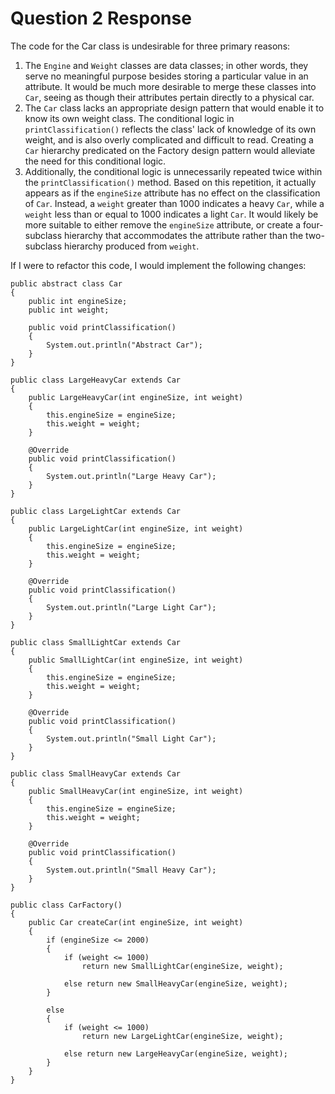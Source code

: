 # Question 2 Response

The code for the Car class is undesirable for three primary reasons:

1. The `Engine` and `Weight` classes are data classes; in other words, they serve no meaningful purpose besides storing a particular value in an attribute. It would be much more desirable to merge these classes into `Car`, seeing as though their attributes pertain directly to a physical car.
2. The `Car` class lacks an appropriate design pattern that would enable it to know its own weight class. The conditional logic in `printClassification()` reflects the class' lack of knowledge of its own weight, and is also overly complicated and difficult to read. Creating a `Car` hierarchy predicated on the Factory design pattern would alleviate the need for this conditional logic.
3. Additionally, the conditional logic is unnecessarily repeated twice within the `printClassification()` method. Based on this repetition, it actually appears as if the `engineSize` attribute has no effect on the classification of `Car`. Instead, a `weight` greater than 1000 indicates a heavy `Car`, while a `weight` less than or equal to 1000 indicates a light `Car`. It would likely be more suitable to either remove the `engineSize` attribute, or create a four-subclass hierarchy that accommodates the attribute rather than the two-subclass hierarchy produced from `weight`.

If I were to refactor this code, I would implement the following changes:

~~~~
public abstract class Car
{
    public int engineSize;
    public int weight;
    
    public void printClassification()
    {
        System.out.println("Abstract Car");
    }
}
~~~~
~~~~
public class LargeHeavyCar extends Car
{
    public LargeHeavyCar(int engineSize, int weight)
    {
        this.engineSize = engineSize;
        this.weight = weight;
    }
    
    @Override
    public void printClassification()
    {
        System.out.println("Large Heavy Car");
    }
}
~~~~
~~~~
public class LargeLightCar extends Car
{
    public LargeLightCar(int engineSize, int weight)
    {
        this.engineSize = engineSize;
        this.weight = weight;
    }
    
    @Override
    public void printClassification()
    {
        System.out.println("Large Light Car");
    }
}
~~~~
~~~~
public class SmallLightCar extends Car
{
    public SmallLightCar(int engineSize, int weight)
    {
        this.engineSize = engineSize;
        this.weight = weight;
    }
    
    @Override
    public void printClassification()
    {
        System.out.println("Small Light Car");
    }
}
~~~~
~~~~
public class SmallHeavyCar extends Car
{
    public SmallHeavyCar(int engineSize, int weight)
    {
        this.engineSize = engineSize;
        this.weight = weight;
    }
    
    @Override
    public void printClassification()
    {
        System.out.println("Small Heavy Car");
    }
}
~~~~
~~~~
public class CarFactory()
{
    public Car createCar(int engineSize, int weight)
    {
        if (engineSize <= 2000)
        {
            if (weight <= 1000)
                return new SmallLightCar(engineSize, weight);
                
            else return new SmallHeavyCar(engineSize, weight);
        }
        
        else
        {
            if (weight <= 1000)
                return new LargeLightCar(engineSize, weight);
                
            else return new LargeHeavyCar(engineSize, weight);
        }
    }
}
~~~~
